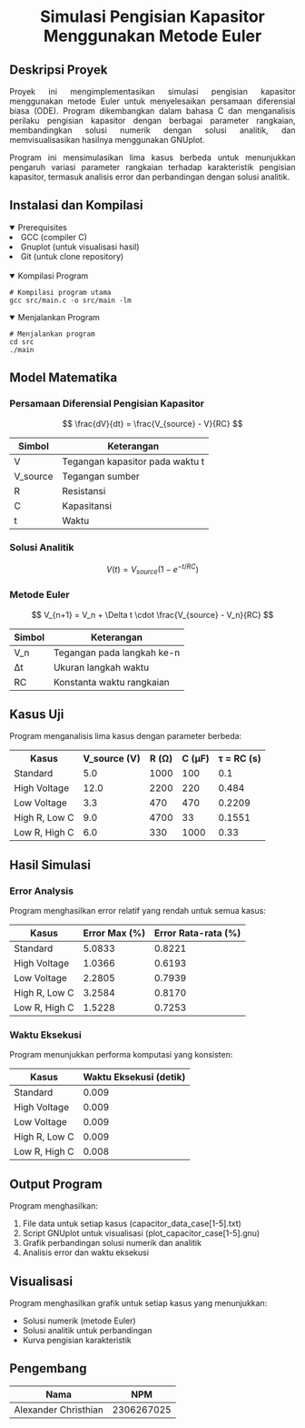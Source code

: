 <div align="center">
    <h1>
        Simulasi Pengisian Kapasitor Menggunakan Metode Euler
    </h1>
</div>

## Deskripsi Proyek

<div align="justify">
Proyek ini mengimplementasikan simulasi pengisian kapasitor menggunakan metode Euler untuk menyelesaikan persamaan diferensial biasa (ODE). Program dikembangkan dalam bahasa C dan menganalisis perilaku pengisian kapasitor dengan berbagai parameter rangkaian, membandingkan solusi numerik dengan solusi analitik, dan memvisualisasikan hasilnya menggunakan GNUplot.

Program ini mensimulasikan lima kasus berbeda untuk menunjukkan pengaruh variasi parameter rangkaian terhadap karakteristik pengisian kapasitor, termasuk analisis error dan perbandingan dengan solusi analitik.
</div>

## Instalasi dan Kompilasi

<details open>
    <summary> Prerequisites </summary>
    <li> 
    GCC (compiler C)
    </li>
    <li>
    Gnuplot (untuk visualisasi hasil)
    </li>
    <li>
    Git (untuk clone repository)
    </li>
</details>

<br>

<details open>
    <summary> Kompilasi Program </summary>

```console
# Kompilasi program utama
gcc src/main.c -o src/main -lm
```
</details>

<details open>
    <summary> Menjalankan Program </summary>

```console
# Menjalankan program
cd src
./main
```
</details>

## Model Matematika

### Persamaan Diferensial Pengisian Kapasitor

$$
\frac{dV}{dt} = \frac{V_{source} - V}{RC}
$$

| Simbol | Keterangan |
|--------|------------|
| V      | Tegangan kapasitor pada waktu t |
| V_source | Tegangan sumber |
| R      | Resistansi |
| C      | Kapasitansi |
| t      | Waktu |

### Solusi Analitik

$$
V(t) = V_{source}(1 - e^{-t/RC})
$$

### Metode Euler

$$
V_{n+1} = V_n + \Delta t \cdot \frac{V_{source} - V_n}{RC}
$$

| Simbol | Keterangan |
|--------|------------|
| V_n    | Tegangan pada langkah ke-n |
| Δt     | Ukuran langkah waktu |
| RC     | Konstanta waktu rangkaian |

## Kasus Uji

Program menganalisis lima kasus dengan parameter berbeda:

<table>
<tr>
    <th>Kasus</th>
    <th>V_source (V)</th>
    <th>R (Ω)</th>
    <th>C (µF)</th>
    <th>τ = RC (s)</th>
</tr>
<tr>
    <td>Standard</td>
    <td>5.0</td>
    <td>1000</td>
    <td>100</td>
    <td>0.1</td>
</tr>
<tr>
    <td>High Voltage</td>
    <td>12.0</td>
    <td>2200</td>
    <td>220</td>
    <td>0.484</td>
</tr>
<tr>
    <td>Low Voltage</td>
    <td>3.3</td>
    <td>470</td>
    <td>470</td>
    <td>0.2209</td>
</tr>
<tr>
    <td>High R, Low C</td>
    <td>9.0</td>
    <td>4700</td>
    <td>33</td>
    <td>0.1551</td>
</tr>
<tr>
    <td>Low R, High C</td>
    <td>6.0</td>
    <td>330</td>
    <td>1000</td>
    <td>0.33</td>
</tr>
</table>

## Hasil Simulasi

### Error Analysis

Program menghasilkan error relatif yang rendah untuk semua kasus:

| Kasus | Error Max (%) | Error Rata-rata (%) |
|-------|---------------|-------------------|
| Standard | 5.0833 | 0.8221 |
| High Voltage | 1.0366 | 0.6193 |
| Low Voltage | 2.2805 | 0.7939 |
| High R, Low C | 3.2584 | 0.8170 |
| Low R, High C | 1.5228 | 0.7253 |

### Waktu Eksekusi

Program menunjukkan performa komputasi yang konsisten:

| Kasus | Waktu Eksekusi (detik) |
|-------|----------------------|
| Standard | 0.009 |
| High Voltage | 0.009 |
| Low Voltage | 0.009 |
| High R, Low C | 0.009 |
| Low R, High C | 0.008 |

## Output Program

Program menghasilkan:
1. File data untuk setiap kasus (capacitor_data_case[1-5].txt)
2. Script GNUplot untuk visualisasi (plot_capacitor_case[1-5].gnu)
3. Grafik perbandingan solusi numerik dan analitik
4. Analisis error dan waktu eksekusi

## Visualisasi

Program menghasilkan grafik untuk setiap kasus yang menunjukkan:
- Solusi numerik (metode Euler)
- Solusi analitik untuk perbandingan
- Kurva pengisian karakteristik

## Pengembang

| Nama | NPM |
|------|-----|
| Alexander Christhian | 2306267025 |
